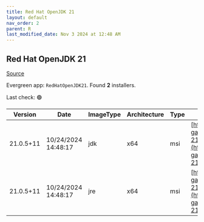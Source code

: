 ```yaml
---
title: Red Hat OpenJDK 21
layout: default
nav_order: 2
parent: R
last_modified_date: Nov 3 2024 at 12:48 AM
---
```


## Red Hat OpenJDK 21

[Source](https://developers.redhat.com/products/openjdk/overview)

Evergreen app: `RedHatOpenJDK21`. Found **2** installers.

Last check: 🟢

| Version   | Date                | ImageType | Architecture | Type | URI                                                                                                                                                                                                                                                                            |
| --------- | ------------------- | --------- | ------------ | ---- | ------------------------------------------------------------------------------------------------------------------------------------------------------------------------------------------------------------------------------------------------------------------------------ |
| 21.0.5+11 | 10/24/2024 14:48:17 | jdk       | x64          | msi  | [https://developers.redhat.com/content-gateway/file/pub/openjdk/adoptium/October_2024/java-21-openjdk-21.0.5.0.11-1.win.jdk.x86_64.msi](https://developers.redhat.com/content-gateway/file/pub/openjdk/adoptium/October_2024/java-21-openjdk-21.0.5.0.11-1.win.jdk.x86_64.msi) |
| 21.0.5+11 | 10/24/2024 14:48:17 | jre       | x64          | msi  | [https://developers.redhat.com/content-gateway/file/pub/openjdk/adoptium/October_2024/java-21-openjdk-21.0.5.0.11-1.win.jre.x86_64.msi](https://developers.redhat.com/content-gateway/file/pub/openjdk/adoptium/October_2024/java-21-openjdk-21.0.5.0.11-1.win.jre.x86_64.msi) |

